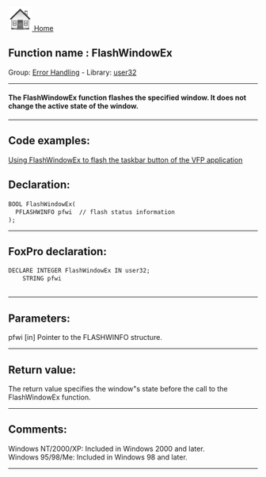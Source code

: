 [<img src="../../images/home.png"> Home ](https://github.com/VFPX/Win32API)  

## Function name : FlashWindowEx
Group: [Error Handling](../../functions_group.md#Error_Handling)  -  Library: [user32](../../libraries.md#user32)  
***  


#### The FlashWindowEx function flashes the specified window. It does not change the active state of the window.
***  


## Code examples:
[Using FlashWindowEx to flash the taskbar button of the VFP application](../../samples/sample_271.md)  

## Declaration:
```foxpro  
BOOL FlashWindowEx(
  PFLASHWINFO pfwi  // flash status information
);  
```  
***  


## FoxPro declaration:
```foxpro  
DECLARE INTEGER FlashWindowEx IN user32;
	STRING pfwi
  
```  
***  


## Parameters:
pfwi 
[in] Pointer to the FLASHWINFO structure.   
***  


## Return value:
The return value specifies the window"s state before the call to the FlashWindowEx function.  
***  


## Comments:
Windows NT/2000/XP: Included in Windows 2000 and later.  
Windows 95/98/Me: Included in Windows 98 and later.  
  
***  

